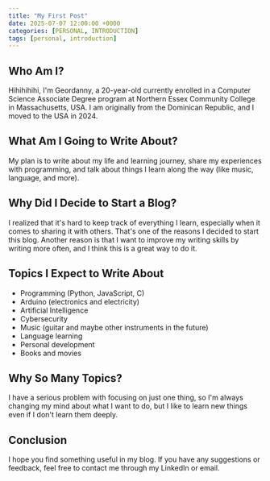 ```yaml
---
title: "My First Post"
date: 2025-07-07 12:00:00 +0000
categories: [PERSONAL, INTRODUCTION]
tags: [personal, introduction]
---
```


## Who Am I?
Hihihihihi, I'm Geordanny, a 20-year-old currently enrolled in a Computer Science Associate Degree program at Northern Essex Community College in Massachusetts, USA. I am originally from the Dominican Republic, and I moved to the USA in 2024.

## What Am I Going to Write About?
My plan is to write about my life and learning journey, share my experiences with programming, and talk about things I learn along the way (like music, language, and more).

## Why Did I Decide to Start a Blog?
I realized that it's hard to keep track of everything I learn, especially when it comes to sharing it with others. That's one of the reasons I decided to start this blog. Another reason is that I want to improve my writing skills by writing more often, and I think this is a great way to do it.

## Topics I Expect to Write About
- Programming (Python, JavaScript, C)
- Arduino (electronics and electricity)
- Artificial Intelligence
- Cybersecurity
- Music (guitar and maybe other instruments in the future)
- Language learning
- Personal development
- Books and movies

## Why So Many Topics?
I have a serious problem with focusing on just one thing, so I'm always changing my mind about what I want to do, but I like to learn new things even if I don't learn them deeply.

## Conclusion
I hope you find something useful in my blog. If you have any suggestions or feedback, feel free to contact me through my LinkedIn or email.
